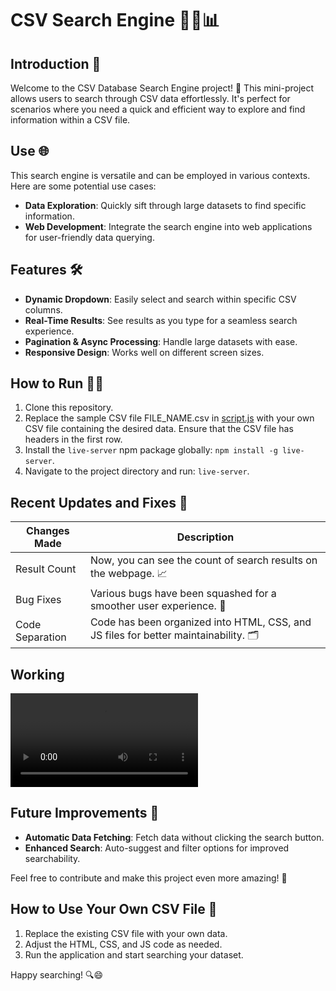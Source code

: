 # CSV Search Engine 🕵️‍♂️📊

## Introduction 🚀

Welcome to the CSV Database Search Engine project! 🎉 This mini-project allows users to search through CSV data effortlessly. It's perfect for scenarios where you need a quick and efficient way to explore and find information within a CSV file.

## Use 🌐

This search engine is versatile and can be employed in various contexts. Here are some potential use cases:

- **Data Exploration**: Quickly sift through large datasets to find specific information.
- **Web Development**: Integrate the search engine into web applications for user-friendly data querying.

## Features 🛠️

- **Dynamic Dropdown**: Easily select and search within specific CSV columns.
- **Real-Time Results**: See results as you type for a seamless search experience.
- **Pagination & Async Processing**: Handle large datasets with ease.
- **Responsive Design**: Works well on different screen sizes.

## How to Run 🏃‍♂️

1. Clone this repository.
2. Replace the sample CSV file FILE_NAME.csv in [script.js](https://github.com/nitinkumar30/search-engine-based-on-csv/blob/v2.1.0/script.js) with your own CSV file containing the desired data. Ensure that the CSV file has headers in the first row.
2. Install the `live-server` npm package globally: `npm install -g live-server`.
3. Navigate to the project directory and run: `live-server`.

## Recent Updates and Fixes 🔄

| Changes Made | Description |
|--------------|-------------|
| Result Count | Now, you can see the count of search results on the webpage. 📈 |
| Bug Fixes    | Various bugs have been squashed for a smoother user experience. 🐞 |
| Code Separation | Code has been organized into HTML, CSS, and JS files for better maintainability. 🗂️ |

## Working

![Working video](csv_searchEngine.mp4)

## Future Improvements 🚧

- **Automatic Data Fetching**: Fetch data without clicking the search button.
- **Enhanced Search**: Auto-suggest and filter options for improved searchability.

Feel free to contribute and make this project even more amazing! 🚀

## How to Use Your Own CSV File 📄

1. Replace the existing CSV file with your own data.
2. Adjust the HTML, CSS, and JS code as needed.
3. Run the application and start searching your dataset.

Happy searching! 🔍😄
